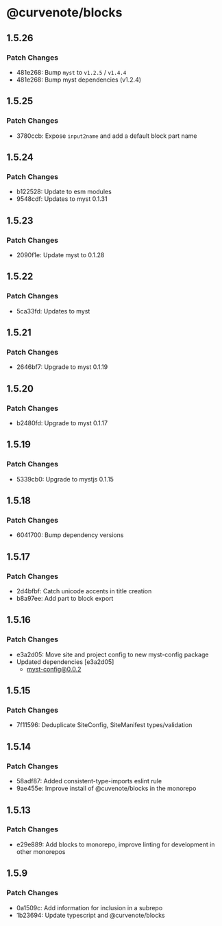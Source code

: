 # @curvenote/blocks

## 1.5.26

### Patch Changes

- 481e268: Bump `myst` to `v1.2.5` / `v1.4.4`
- 481e268: Bump myst dependencies (v1.2.4)

## 1.5.25

### Patch Changes

- 3780ccb: Expose `input2name` and add a default block part name

## 1.5.24

### Patch Changes

- b122528: Update to esm modules
- 9548cdf: Updates to myst 0.1.31

## 1.5.23

### Patch Changes

- 2090f1e: Update myst to 0.1.28

## 1.5.22

### Patch Changes

- 5ca33fd: Updates to myst

## 1.5.21

### Patch Changes

- 2646bf7: Upgrade to myst 0.1.19

## 1.5.20

### Patch Changes

- b2480fd: Upgrade to myst 0.1.17

## 1.5.19

### Patch Changes

- 5339cb0: Upgrade to mystjs 0.1.15

## 1.5.18

### Patch Changes

- 6041700: Bump dependency versions

## 1.5.17

### Patch Changes

- 2d4bfbf: Catch unicode accents in title creation
- b8a97ee: Add part to block export

## 1.5.16

### Patch Changes

- e3a2d05: Move site and project config to new myst-config package
- Updated dependencies [e3a2d05]
  - myst-config@0.0.2

## 1.5.15

### Patch Changes

- 7f11596: Deduplicate SiteConfig, SiteManifest types/validation

## 1.5.14

### Patch Changes

- 58adf87: Added consistent-type-imports eslint rule
- 9ae455e: Improve install of @cuvenote/blocks in the monorepo

## 1.5.13

### Patch Changes

- e29e889: Add blocks to monorepo, improve linting for development in other monorepos

## 1.5.9

### Patch Changes

- 0a1509c: Add information for inclusion in a subrepo
- 1b23694: Update typescript and @curvenote/blocks
